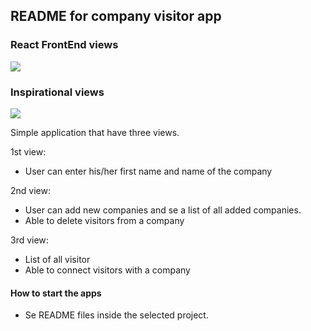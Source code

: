 ## README for company visitor app

### React FrontEnd views

![](visitor_app.gif)

### Inspirational views

![](afry_inspo.gif)

Simple application that have three views.

1st view:

- User can enter his/her first name and name of the company

2nd view:

- User can add new companies and se a list of all added companies.
- Able to delete visitors from a company

3rd view:

- List of all visitor
- Able to connect visitors with a company

#### How to start the apps

- Se README files inside the selected project.
